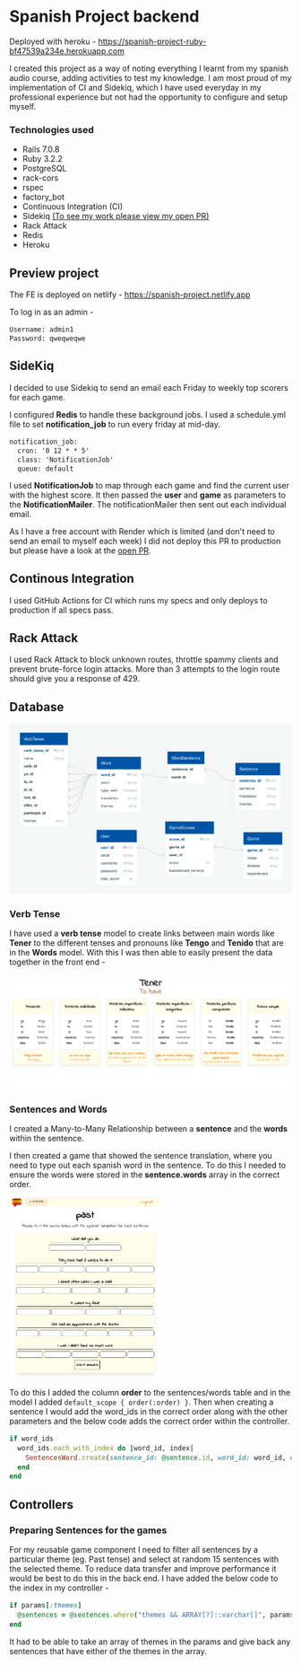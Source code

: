 # Spanish Project backend

Deployed with heroku - https://spanish-project-ruby-bf47539a234e.herokuapp.com

I created this project as a way of noting everything I learnt from my spanish audio course, adding activities to test my knowledge. I am most proud of my implementation of CI and Sidekiq, which I have used everyday in my professional experience but not had the opportunity to configure and setup myself.

### Technologies used

- Rails 7.0.8
- Ruby 3.2.2
- PostgreSQL
- rack-cors
- rspec
- factory_bot
- Continuous Integration (CI)
- Sidekiq [(To see my work please view my open PR)](https://github.com/Pea75x/spanish-project-ruby/pull/1)
- Rack Attack
- Redis
- Heroku

## Preview project

The FE is deployed on netlify - https://spanish-project.netlify.app

To log in as an admin -

```
Username: admin1
Password: qweqweqwe
```

## SideKiq

I decided to use Sidekiq to send an email each Friday to weekly top scorers for each game.

I configured **Redis** to handle these background jobs. I used a schedule.yml file to set **notification_job** to run every friday at mid-day.

```
notification_job:
  cron: '0 12 * * 5'
  class: 'NotificationJob'
  queue: default
```

I used **NotificationJob** to map through each game and find the current user with the highest score. It then passed the **user** and **game** as parameters to the **NotificationMailer**. The notificationMailer then sent out each individual email.

As I have a free account with Render which is limited (and don't need to send an email to myself each week) I did not deploy this PR to production but please have a look at the [open PR](https://github.com/Pea75x/spanish-project-ruby/pull/1).

## Continous Integration

I used GitHub Actions for CI which runs my specs and only deploys to production if all specs pass.

## Rack Attack

I used Rack Attack to block unknown routes, throttle spammy clients and prevent brute-force login attacks. More than 3 attempts to the login route should give you a response of 429.

## Database

<img src="./database.png" alt='database' width="600" />

### Verb Tense

I have used a **verb tense** model to create links between main words like **Tener** to the different tenses and pronouns like **Tengo** and **Tenido** that are in the **Words** model. With this I was then able to easily present the data together in the front end -

<img src="./verbs.png" alt='verbs' width="600" />

### Sentences and Words

I created a Many-to-Many Relationship between a **sentence** and the **words** within the sentence.

I then created a game that showed the sentence translation, where you need to type out each spanish word in the sentence. To do this I needed to ensure the words were stored in the **sentence.words** array in the correct order.

<img src="./sentences-page.png" alt='sentences' width="270" />

To do this I added the column **order** to the sentences/words table and in the model I added `default_scope { order(:order) }`. Then when creating a sentence I would add the word_ids in the correct order along with the other parameters and the below code adds the correct order within the controller.

```ruby
if word_ids
  word_ids.each_with_index do |word_id, index|
    SentencesWord.create(sentence_id: @sentence.id, word_id: word_id, order: index + 1)
  end
end
```

## Controllers

### Preparing Sentences for the games

For my reusable game component I need to filter all sentences by a particular theme (eg. Past tense) and select at random 15 sentences with the selected theme. To reduce data transfer and improve performance it would be best to do this in the back end. I have added the below code to the index in my controller -

```ruby
if params[:themes]
  @sentences = @sentences.where("themes && ARRAY[?]::varchar[]", params[:themes]).order("RANDOM()").limit(15)
end
```

It had to be able to take an array of themes in the params and give back any sentences that have either of the themes in the array.
